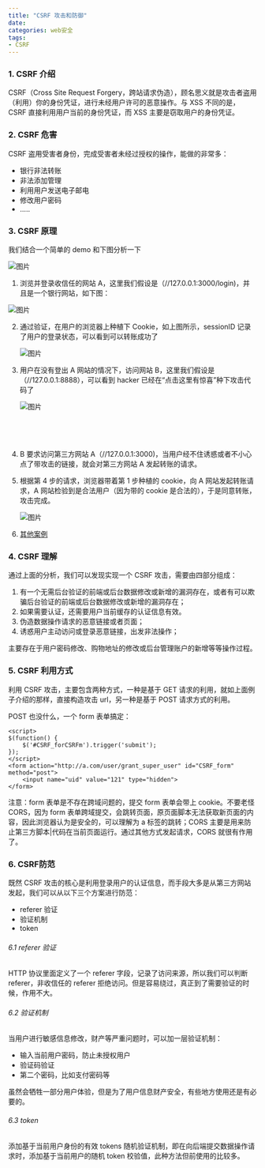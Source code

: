 ```yaml
---
title: "CSRF 攻击和防御"
date: 
categories: web安全
tags: 
- CSRF
---
```


### 1. CSRF 介绍

CSRF（Cross Site Request Forgery，跨站请求伪造），顾名思义就是攻击者盗用（利用）你的身份凭证，进行未经用户许可的恶意操作。与 XSS 不同的是，CSRF 直接利用用户当前的身份凭证，而 XSS 主要是窃取用户的身份凭证。

<!-- more -->

### 2. CSRF 危害

CSRF 盗用受害者身份，完成受害者未经过授权的操作，能做的非常多：

* 银行非法转账
* 非法添加管理
* 利用用户发送电子邮电
* 修改用户密码
* …..

### 3. CSRF 原理

我们结合一个简单的 demo 和下图分析一下

![图片](https://ws2.sinaimg.cn/large/006tKfTcly1fnrs4cfe12j30t80ghjvw.jpg)

1. 浏览并登录收信任的网站 A，这里我们假设是（//127.0.0.1:3000/login)，并且是一个银行网站，如下图：

![图片](https://ws3.sinaimg.cn/large/006tKfTcly1fnrsm4b2wxj31fk0qu42m.jpg)

2. 通过验证，在用户的浏览器上种植下 Cookie，如上图所示，sessionID 记录了用户的登录状态，可以看到可以转账成功了

   ![图片](https://ws3.sinaimg.cn/large/006tKfTcly1fnrsr3c1awj31go0bcju3.jpg)

3. 用户在没有登出 A 网站的情况下，访问网站 B，这里我们假设是（//127.0.0.1:8888），可以看到 hacker 已经在“点击这里有惊喜”种下攻击代码了

   ![图片](https://ws1.sinaimg.cn/large/006tNc79ly1fnrtakdu9lj31b807qmzm.jpg)

   ​

   ​

4. B 要求访问第三方网站 A（//127.0.0.1:3000)，当用户经不住诱惑或者不小心点了带攻击的链接，就会对第三方网站 A 发起转账的请求。

5. 根据第 4 步的请求，浏览器带着第 1 步种植的 cookie，向 A 网站发起转账请求，A 网站检验到是合法用户（因为带的 cookie 是合法的），于是同意转账，攻击完成。

   ![图片](https://ws3.sinaimg.cn/large/006tNc79ly1fnrtbafdijj30r807qjsu.jpg)

6. [其他案例](https://cloud.tencent.com/developer/article/1004943)


### 4. CSRF 理解

通过上面的分析，我们可以发现实现一个 CSRF 攻击，需要由四部分组成：

1. 有一个无需后台验证的前端或后台数据修改或新增的漏洞存在，或者有可以欺骗后台验证的前端或后台数据修改或新增的漏洞存在；
2. 如果需要认证，还需要用户当前缓存的认证信息有效。
3. 伪造数据操作请求的恶意链接或者页面；
4. 诱惑用户主动访问或登录恶意链接，出发非法操作；

主要存在于用户密码修改、购物地址的修改或后台管理账户的新增等等操作过程。

### 5. CSRF 利用方式

利用 CSRF 攻击，主要包含两种方式，一种是基于 GET 请求的利用，就如上面例子介绍的那样，直接构造攻击 url，另一种是基于 POST 请求方式的利用。

POST 也没什么，一个 form 表单搞定：

```
<script>
$(function() {
    $('#CSRF_forCSRFm').trigger('submit');
});
</script>
<form action="http://a.com/user/grant_super_user" id="CSRF_form" method="post">
    <input name="uid" value="121" type="hidden">
</form>
```

注意：form 表单是不存在跨域问题的，提交 form 表单会带上 cookie。不要老怪 CORS，因为 form 表单跨域提交，会跳转页面，原页面脚本无法获取新页面的内容，因此浏览器认为是安全的，可以理解为 a 标签的跳转；CORS 主要是用来防止第三方脚本|代码在当前页面运行。通过其他方式发起请求，CORS 就很有作用了。

### 6. CSRF防范

既然 CSRF 攻击的核心是利用登录用户的认证信息，而手段大多是从第三方网站发起，我们可以从以下三个方案进行防范：

* referer 验证
* 验证机制
* token

###### 6.1 referer 验证

HTTP 协议里面定义了一个 referer 字段，记录了访问来源，所以我们可以判断 referer，非收信任的 referer 拒绝访问。但是容易绕过，真正到了需要验证的时候，作用不大。

######  6.2 验证机制

当用户进行敏感信息修改，财产等严重问题时，可以加一层验证机制：

* 输入当前用户密码，防止未授权用户
* 验证码验证
* 第二个密码，比如支付密码等

虽然会牺牲一部分用户体验，但是为了用户信息财产安全，有些地方使用还是有必要的。

###### 6.3 token

添加基于当前用户身份的有效 tokens 随机验证机制，即在向后端提交数据操作请求时，添加基于当前用户的随机 token 校验值，此种方法但前使用的比较多。





